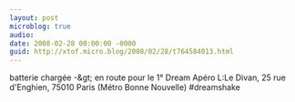 ```yaml
---
layout: post
microblog: true
audio: 
date: 2008-02-28 00:00:00 -0000
guid: http://xtof.micro.blog/2008/02/28/t764584013.html
---
```

batterie chargée -&amp;gt; en route pour le 1° Dream Apéro L:Le Divan, 25 rue d'Enghien, 75010 Paris (Métro Bonne Nouvelle)  #dreamshake
